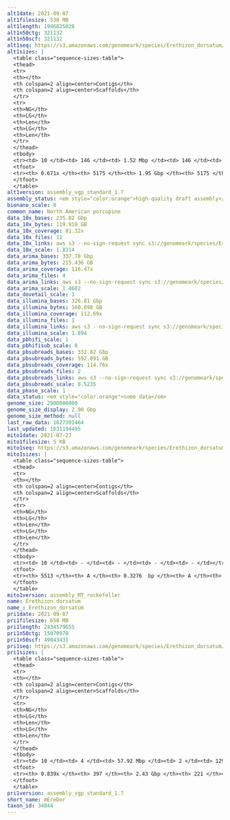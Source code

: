 ```yaml
---
alt1date: 2021-09-07
alt1filesize: 530 MB
alt1length: 1946825028
alt1n50ctg: 321132
alt1n50scf: 321132
alt1seq: https://s3.amazonaws.com/genomeark/species/Erethizon_dorsatum/mEreDor1/assembly_vgp_standard_1.7/mEreDor1.alt.asm.20210907.fasta.gz
alt1sizes: |
  <table class="sequence-sizes-table">
  <thead>
  <tr>
  <th></th>
  <th colspan=2 align=center>Contigs</th>
  <th colspan=2 align=center>Scaffolds</th>
  </tr>
  <tr>
  <th>NG</th>
  <th>LG</th>
  <th>Len</th>
  <th>LG</th>
  <th>Len</th>
  </tr>
  </thead>
  <tbody>
  <tr><td> 10 </td><td> 146 </td><td> 1.52 Mbp </td><td> 146 </td><td> 1.52 Mbp </td></tr>  <tr><td> 20 </td><td> 383 </td><td> 0.99 Mbp </td><td> 383 </td><td> 0.99 Mbp </td></tr>  <tr><td> 30 </td><td> 731 </td><td> 0.71 Mbp </td><td> 731 </td><td> 0.71 Mbp </td></tr>  <tr><td> 40 </td><td> 1225 </td><td> 0.49 Mbp </td><td> 1225 </td><td> 0.49 Mbp </td></tr>  <tr style="background-color:#cccccc;"><td> 50 </td><td> 1955 </td><td> 0.32 Mbp </td><td> 1955 </td><td> 0.32 Mbp </td></tr>  <tr><td> 60 </td><td> 3147 </td><td> 0.18 Mbp </td><td> 3147 </td><td> 0.18 Mbp </td></tr>  <tr><td> 70 </td><td> - </td><td> - </td><td> - </td><td> - </td></tr>  <tr><td> 80 </td><td> - </td><td> - </td><td> - </td><td> - </td></tr>  <tr><td> 90 </td><td> - </td><td> - </td><td> - </td><td> - </td></tr>  <tr><td> 100 </td><td> - </td><td> - </td><td> - </td><td> - </td></tr>  </tbody>
  <tfoot>
  <tr><th> 0.671x </th><th> 5175 </th><th> 1.95 Gbp </th><th> 5175 </th><th> 1.95 Gbp </th></tr>
  </tfoot>
  </table>
alt1version: assembly_vgp_standard_1.7
assembly_status: <em style="color:orange">high-quality draft assembly</em>
bionano_scale: 0
common_name: North American porcupine
data_10x_bases: 235.82 Gbp
data_10x_bytes: 119.919 GB
data_10x_coverage: 81.32x
data_10x_files: 11
data_10x_links: aws s3 --no-sign-request sync s3://genomeark/species/Erethizon_dorsatum/mEreDor1/genomic_data/10x/ .<br>
data_10x_scale: 1.8314
data_arima_bases: 337.78 Gbp
data_arima_bytes: 215.436 GB
data_arima_coverage: 116.47x
data_arima_files: 4
data_arima_links: aws s3 --no-sign-request sync s3://genomeark/species/Erethizon_dorsatum/mEreDor1/genomic_data/arima/ .<br>
data_arima_scale: 1.4602
data_dovetail_scale: 1
data_illumina_bases: 326.81 Gbp
data_illumina_bytes: 160.698 GB
data_illumina_coverage: 112.69x
data_illumina_files: 1
data_illumina_links: aws s3 --no-sign-request sync s3://genomeark/species/Erethizon_dorsatum/mEreDor1/genomic_data/illumina/ .<br>
data_illumina_scale: 1.894
data_pbhifi_scale: 1
data_pbhifisub_scale: 0
data_pbsubreads_bases: 332.82 Gbp
data_pbsubreads_bytes: 592.091 GB
data_pbsubreads_coverage: 114.76x
data_pbsubreads_files: 2
data_pbsubreads_links: aws s3 --no-sign-request sync s3://genomeark/species/Erethizon_dorsatum/mEreDor1/genomic_data/pacbio/ . --exclude "*ccs*bam*"<br>
data_pbsubreads_scale: 0.5235
data_phase_scale: 1
data_status: <em style="color:orange">some data</em>
genome_size: 2900000000
genome_size_display: 2.90 Gbp
genome_size_method: null
last_raw_data: 1627391464
last_updated: 1631194495
mito1date: 2021-07-27
mito1filesize: 5 KB
mito1seq: https://s3.amazonaws.com/genomeark/species/Erethizon_dorsatum/mEreDor1/assembly_MT_rockefeller/mEreDor1.MT.20210727.fasta.gz
mito1sizes: |
  <table class="sequence-sizes-table">
  <thead>
  <tr>
  <th></th>
  <th colspan=2 align=center>Contigs</th>
  <th colspan=2 align=center>Scaffolds</th>
  </tr>
  <tr>
  <th>NG</th>
  <th>LG</th>
  <th>Len</th>
  <th>LG</th>
  <th>Len</th>
  </tr>
  </thead>
  <tbody>
  <tr><td> 10 </td><td> - </td><td> - </td><td> - </td><td> - </td></tr>  <tr><td> 20 </td><td> - </td><td> - </td><td> - </td><td> - </td></tr>  <tr><td> 30 </td><td> - </td><td> - </td><td> - </td><td> - </td></tr>  <tr><td> 40 </td><td> - </td><td> - </td><td> - </td><td> - </td></tr>  <tr style="background-color:#cccccc;"><td> 50 </td><td> - </td><td style="background-color:#ff8888;"> - </td><td> - </td><td style="background-color:#ff8888;"> - </td></tr>  <tr><td> 60 </td><td> - </td><td> - </td><td> - </td><td> - </td></tr>  <tr><td> 70 </td><td> - </td><td> - </td><td> - </td><td> - </td></tr>  <tr><td> 80 </td><td> - </td><td> - </td><td> - </td><td> - </td></tr>  <tr><td> 90 </td><td> - </td><td> - </td><td> - </td><td> - </td></tr>  <tr><td> 100 </td><td> - </td><td> - </td><td> - </td><td> - </td></tr>  </tbody>
  <tfoot>
  <tr><th> 5513 </th><th> A </th><th> 0.3276  bp </th><th> A </th><th> 0.3276  bp </th></tr>
  </tfoot>
  </table>
mito1version: assembly_MT_rockefeller
name: Erethizon dorsatum
name_: Erethizon_dorsatum
pri1date: 2021-09-07
pri1filesize: 658 MB
pri1length: 2434579655
pri1n50ctg: 15070970
pri1n50scf: 49043431
pri1seq: https://s3.amazonaws.com/genomeark/species/Erethizon_dorsatum/mEreDor1/assembly_vgp_standard_1.7/mEreDor1.pri.asm.20210907.fasta.gz
pri1sizes: |
  <table class="sequence-sizes-table">
  <thead>
  <tr>
  <th></th>
  <th colspan=2 align=center>Contigs</th>
  <th colspan=2 align=center>Scaffolds</th>
  </tr>
  <tr>
  <th>NG</th>
  <th>LG</th>
  <th>Len</th>
  <th>LG</th>
  <th>Len</th>
  </tr>
  </thead>
  <tbody>
  <tr><td> 10 </td><td> 4 </td><td> 57.92 Mbp </td><td> 2 </td><td> 129.15 Mbp </td></tr>  <tr><td> 20 </td><td> 10 </td><td> 40.36 Mbp </td><td> 4 </td><td> 109.04 Mbp </td></tr>  <tr><td> 30 </td><td> 18 </td><td> 30.03 Mbp </td><td> 7 </td><td> 86.82 Mbp </td></tr>  <tr><td> 40 </td><td> 31 </td><td> 19.68 Mbp </td><td> 11 </td><td> 70.90 Mbp </td></tr>  <tr style="background-color:#cccccc;"><td> 50 </td><td> 47 </td><td style="background-color:#88ff88;"> 15.07 Mbp </td><td> 16 </td><td style="background-color:#88ff88;"> 49.04 Mbp </td></tr>  <tr><td> 60 </td><td> 69 </td><td> 11.06 Mbp </td><td> 23 </td><td> 34.73 Mbp </td></tr>  <tr><td> 70 </td><td> 103 </td><td> 6.87 Mbp </td><td> 35 </td><td> 17.22 Mbp </td></tr>  <tr><td> 80 </td><td> 164 </td><td> 3.00 Mbp </td><td> 61 </td><td> 7.09 Mbp </td></tr>  <tr><td> 90 </td><td> - </td><td> - </td><td> - </td><td> - </td></tr>  <tr><td> 100 </td><td> - </td><td> - </td><td> - </td><td> - </td></tr>  </tbody>
  <tfoot>
  <tr><th> 0.839x </th><th> 397 </th><th> 2.43 Gbp </th><th> 221 </th><th> 2.43 Gbp </th></tr>
  </tfoot>
  </table>
pri1version: assembly_vgp_standard_1.7
short_name: mEreDor
taxon_id: 34844
---
```

